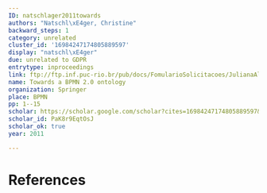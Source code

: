 ```yaml
---
ID: natschlager2011towards
authors: "Natschl\xE4ger, Christine"
backward_steps: 1
category: unrelated
cluster_id: '16984247174805889597'
display: "natschl\xE4ger"
due: unrelated to GDPR
entrytype: inproceedings
link: ftp://ftp.inf.puc-rio.br/pub/docs/FomularioSolicitacoes/JulianaAlmeida-09-12-47575.pdf
name: Towards a BPMN 2.0 ontology
organization: Springer
place: BPMN
pp: 1--15
scholar: https://scholar.google.com/scholar?cites=16984247174805889597&as_sdt=2005&sciodt=0,5&hl=en
scholar_id: PaK8r9EqtOsJ
scholar_ok: true
year: 2011

---
```


# References

